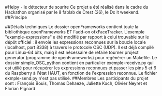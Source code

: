 #Helpy - le détecteur de sourire
Ce projet a été réalisé dans le cadre du Hackathon organisé par le 8 fablab de Crest (26), le Do it weekend.
##Principe

##Détails techniques
Le dossier openFrameworks contient toute la bibliothèque openFrameworks ET l'add-on ofxFaceTracker. L'exemple "example-expressions" a été modifié par rapport à celui trouvable sur le dépôt officiel : il envoie les expressions reconnues sur la boucle locale (localhost, port 8338) à travers le protocole OSC (UDP).
Il est déjà compilé pour Linux-64 bits, maiq il est nécessaire de refaire tourner project generator (programme de openFrameworks) pour regénérer un Makefile.
Le dossier simple_OSC_python contient en particulier exemple-receive.py qui est utilié pour récupérer les expressions reconnues et passer les pins 5 et 6 du Raspberry à l'état HAUT, en fonction de l'expression reconnue. Le fichier exmple-send.py n'est pas utilisé.
##Membres
Les participants du projet sont : François Bouis, Thomas Dehaeze, Juliette Koch, Olivier Neyret et Florian Pignard

